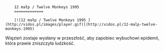 
        12 małp / Twelve Monkeys 1995 
        =============
        
        [![12 małp / Twelve Monkeys 1995 ](http://vidos.pl/images/player.gif)](http://vidos.pl/12-malp-twelve-monkeys-1995)
        
        
 Więzień zostaje wysłany w przeszłość, aby zapobiec wybuchowi epidemii, która prawie zniszczyła ludzkość.
    